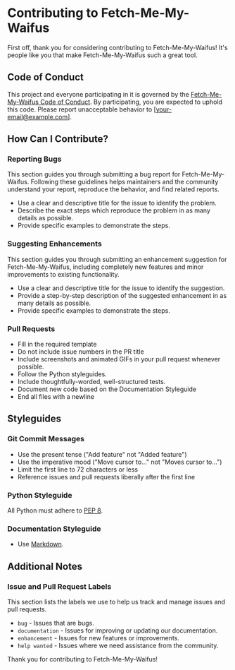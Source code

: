 # Contributing to Fetch-Me-My-Waifus

First off, thank you for considering contributing to Fetch-Me-My-Waifus! It's people like you that make Fetch-Me-My-Waifus such a great tool.

## Code of Conduct

This project and everyone participating in it is governed by the [Fetch-Me-My-Waifus Code of Conduct](CODE_OF_CONDUCT.md). By participating, you are expected to uphold this code. Please report unacceptable behavior to [your-email@example.com].

## How Can I Contribute?

### Reporting Bugs

This section guides you through submitting a bug report for Fetch-Me-My-Waifus. Following these guidelines helps maintainers and the community understand your report, reproduce the behavior, and find related reports.

- Use a clear and descriptive title for the issue to identify the problem.
- Describe the exact steps which reproduce the problem in as many details as possible.
- Provide specific examples to demonstrate the steps.

### Suggesting Enhancements

This section guides you through submitting an enhancement suggestion for Fetch-Me-My-Waifus, including completely new features and minor improvements to existing functionality.

- Use a clear and descriptive title for the issue to identify the suggestion.
- Provide a step-by-step description of the suggested enhancement in as many details as possible.
- Provide specific examples to demonstrate the steps.

### Pull Requests

- Fill in the required template
- Do not include issue numbers in the PR title
- Include screenshots and animated GIFs in your pull request whenever possible.
- Follow the Python styleguides.
- Include thoughtfully-worded, well-structured tests.
- Document new code based on the Documentation Styleguide
- End all files with a newline

## Styleguides

### Git Commit Messages

- Use the present tense ("Add feature" not "Added feature")
- Use the imperative mood ("Move cursor to..." not "Moves cursor to...")
- Limit the first line to 72 characters or less
- Reference issues and pull requests liberally after the first line

### Python Styleguide

All Python must adhere to [PEP 8](https://www.python.org/dev/peps/pep-0008/).

### Documentation Styleguide

- Use [Markdown](https://daringfireball.net/projects/markdown/).

## Additional Notes

### Issue and Pull Request Labels

This section lists the labels we use to help us track and manage issues and pull requests.

* `bug` - Issues that are bugs.
* `documentation` - Issues for improving or updating our documentation.
* `enhancement` - Issues for new features or improvements.
* `help wanted` - Issues where we need assistance from the community.

Thank you for contributing to Fetch-Me-My-Waifus!